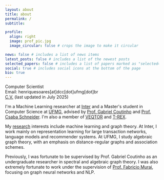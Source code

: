 ```yaml
---
layout: about
title: about
permalink: /
subtitle:

profile:
  align: right
  image: prof_pic.jpg
  image_circular: false # crops the image to make it circular

news: false # includes a list of news items
latest_posts: false # includes a list of the newest posts
selected_papers: false # includes a list of papers marked as "selected={true}"
social: true # includes social icons at the bottom of the page
bio: true
---
```


Computer Scientist<br>
Email: henriquesoares[at]dcc[dot]ufmg[dot]br<br>
[C.V.](../assets/pdf/HenriqueAssumpcao_CV.pdf) (last updated in July 2025)

I'm a Machine Learning researcher at [Inter](https://inter.co/) and a Master's student in Computer Science at [UFMG](https://ufmg.br/), advised by [Prof. Gabriel Coutinho](https://homepages.dcc.ufmg.br/~gabriel/) and [Prof. Csaba Schneider](https://schcs.github.io/WP/). I'm also a member of [VEQTOR](https://www.veqtor.dcc.ufmg.br/) and [T-REX](https://trex.dcc.ufmg.br/).

My [research](https://henriqueassumpcao.github.io/research/) interests include machine learning and graph theory. At Inter, I work mainly on representation learning for large transaction networks, language models and recommender systems. At UFMG, I study algebraic graph theory, with an emphasis on distance-regular graphs and association schemes.

Previously, I was fortunate to be supervised by Prof. Gabriel Coutinho as an undergraduate researcher in spectral and algebraic graph theory. I was also extremely fortunate to work under the supervision of [Prof. Fabricio Murai](https://users.wpi.edu/~fmurai/), focusing on graph neural networks and NLP.